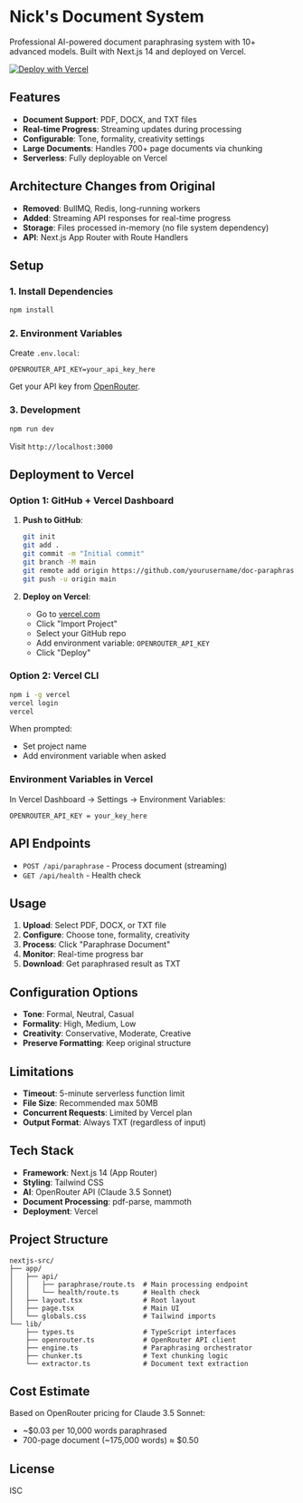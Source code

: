 # Nick's Document System

Professional AI-powered document paraphrasing system with 10+ advanced models. Built with Next.js 14 and deployed on Vercel.

[![Deploy with Vercel](https://vercel.com/button)](https://vercel.com/new/clone?repository-url=https://github.com/arihealthbird/doc-paraphraser-nextjs)

## Features

- **Document Support**: PDF, DOCX, and TXT files
- **Real-time Progress**: Streaming updates during processing
- **Configurable**: Tone, formality, creativity settings
- **Large Documents**: Handles 700+ page documents via chunking
- **Serverless**: Fully deployable on Vercel

## Architecture Changes from Original

- **Removed**: BullMQ, Redis, long-running workers
- **Added**: Streaming API responses for real-time progress
- **Storage**: Files processed in-memory (no file system dependency)
- **API**: Next.js App Router with Route Handlers

## Setup

### 1. Install Dependencies

```bash
npm install
```

### 2. Environment Variables

Create `.env.local`:

```env
OPENROUTER_API_KEY=your_api_key_here
```

Get your API key from [OpenRouter](https://openrouter.ai/).

### 3. Development

```bash
npm run dev
```

Visit `http://localhost:3000`

## Deployment to Vercel

### Option 1: GitHub + Vercel Dashboard

1. **Push to GitHub**:
   ```bash
   git init
   git add .
   git commit -m "Initial commit"
   git branch -M main
   git remote add origin https://github.com/yourusername/doc-paraphraser.git
   git push -u origin main
   ```

2. **Deploy on Vercel**:
   - Go to [vercel.com](https://vercel.com)
   - Click "Import Project"
   - Select your GitHub repo
   - Add environment variable: `OPENROUTER_API_KEY`
   - Click "Deploy"

### Option 2: Vercel CLI

```bash
npm i -g vercel
vercel login
vercel
```

When prompted:
- Set project name
- Add environment variable when asked

### Environment Variables in Vercel

In Vercel Dashboard → Settings → Environment Variables:

```
OPENROUTER_API_KEY = your_key_here
```

## API Endpoints

- `POST /api/paraphrase` - Process document (streaming)
- `GET /api/health` - Health check

## Usage

1. **Upload**: Select PDF, DOCX, or TXT file
2. **Configure**: Choose tone, formality, creativity
3. **Process**: Click "Paraphrase Document"
4. **Monitor**: Real-time progress bar
5. **Download**: Get paraphrased result as TXT

## Configuration Options

- **Tone**: Formal, Neutral, Casual
- **Formality**: High, Medium, Low
- **Creativity**: Conservative, Moderate, Creative
- **Preserve Formatting**: Keep original structure

## Limitations

- **Timeout**: 5-minute serverless function limit
- **File Size**: Recommended max 50MB
- **Concurrent Requests**: Limited by Vercel plan
- **Output Format**: Always TXT (regardless of input)

## Tech Stack

- **Framework**: Next.js 14 (App Router)
- **Styling**: Tailwind CSS
- **AI**: OpenRouter API (Claude 3.5 Sonnet)
- **Document Processing**: pdf-parse, mammoth
- **Deployment**: Vercel

## Project Structure

```
nextjs-src/
├── app/
│   ├── api/
│   │   ├── paraphrase/route.ts  # Main processing endpoint
│   │   └── health/route.ts      # Health check
│   ├── layout.tsx               # Root layout
│   ├── page.tsx                 # Main UI
│   └── globals.css              # Tailwind imports
└── lib/
    ├── types.ts                 # TypeScript interfaces
    ├── openrouter.ts            # OpenRouter API client
    ├── engine.ts                # Paraphrasing orchestrator
    ├── chunker.ts               # Text chunking logic
    └── extractor.ts             # Document text extraction
```

## Cost Estimate

Based on OpenRouter pricing for Claude 3.5 Sonnet:
- ~$0.03 per 10,000 words paraphrased
- 700-page document (~175,000 words) ≈ $0.50

## License

ISC
